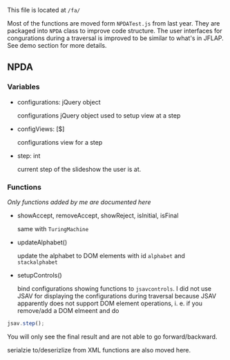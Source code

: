 This file is located at `/fa/`

Most of the functions are moved form `NPDATest.js` from last year. They are packaged into `NPDA` class to improve code structure. The user interfaces for congurations during a traversal is improved to be similar to what's in JFLAP. See demo section for more details.

## NPDA ##

### Variables ###

- configurations: jQuery object

	configurations jQuery object used to setup view at a step

- configViews: [$]

	configurations view for a step

- step: int
	
	current step of the slideshow the user is at.

### Functions ###

*Only functions added by me are documented here*

- showAccept, removeAccept, showReject, isInitial, isFinal

	same with `TuringMachine`

- updateAlphabet()

	update the alphabet to DOM elements with id `alphabet` and `stackalphabet`

- setupControls()

	bind configurations showing functions to `jsavcontrols`. I did not use JSAV for displaying the configurations during traversal because JSAV apparently does not support DOM element operations, i. e. if you remove/add a DOM elmeent and do
```javascript
jsav.step();
```
You will only see the final result and are not able to go forward/backward.

serialzie to/deserizlize from XML functions are also moved here.
